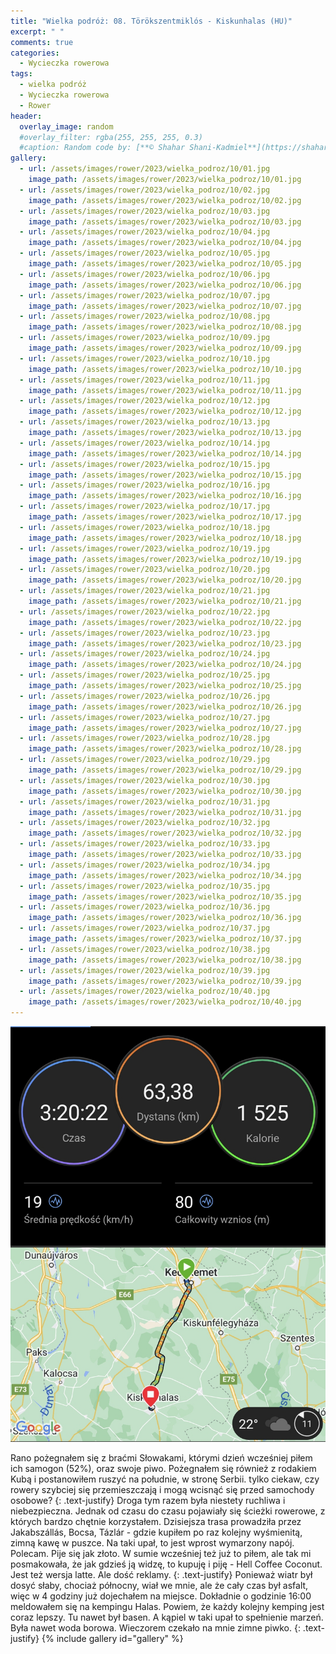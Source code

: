 ```yaml
---
title: "Wielka podróż: 08. Törökszentmiklós - Kiskunhalas (HU)"
excerpt: " "
comments: true
categories:
  - Wycieczka rowerowa
tags:
  - wielka podróż
  - Wycieczka rowerowa
  - Rower
header:
  overlay_image: random
  #overlay_filter: rgba(255, 255, 255, 0.3)
  #caption: Random code by: [**© Shahar Shani-Kadmiel**](https://shaharkadmiel.github.io)"
gallery:
  - url: /assets/images/rower/2023/wielka_podroz/10/01.jpg
    image_path: /assets/images/rower/2023/wielka_podroz/10/01.jpg
  - url: /assets/images/rower/2023/wielka_podroz/10/02.jpg
    image_path: /assets/images/rower/2023/wielka_podroz/10/02.jpg
  - url: /assets/images/rower/2023/wielka_podroz/10/03.jpg
    image_path: /assets/images/rower/2023/wielka_podroz/10/03.jpg
  - url: /assets/images/rower/2023/wielka_podroz/10/04.jpg
    image_path: /assets/images/rower/2023/wielka_podroz/10/04.jpg
  - url: /assets/images/rower/2023/wielka_podroz/10/05.jpg
    image_path: /assets/images/rower/2023/wielka_podroz/10/05.jpg
  - url: /assets/images/rower/2023/wielka_podroz/10/06.jpg
    image_path: /assets/images/rower/2023/wielka_podroz/10/06.jpg
  - url: /assets/images/rower/2023/wielka_podroz/10/07.jpg
    image_path: /assets/images/rower/2023/wielka_podroz/10/07.jpg
  - url: /assets/images/rower/2023/wielka_podroz/10/08.jpg
    image_path: /assets/images/rower/2023/wielka_podroz/10/08.jpg
  - url: /assets/images/rower/2023/wielka_podroz/10/09.jpg
    image_path: /assets/images/rower/2023/wielka_podroz/10/09.jpg
  - url: /assets/images/rower/2023/wielka_podroz/10/10.jpg
    image_path: /assets/images/rower/2023/wielka_podroz/10/10.jpg
  - url: /assets/images/rower/2023/wielka_podroz/10/11.jpg
    image_path: /assets/images/rower/2023/wielka_podroz/10/11.jpg
  - url: /assets/images/rower/2023/wielka_podroz/10/12.jpg
    image_path: /assets/images/rower/2023/wielka_podroz/10/12.jpg
  - url: /assets/images/rower/2023/wielka_podroz/10/13.jpg
    image_path: /assets/images/rower/2023/wielka_podroz/10/13.jpg
  - url: /assets/images/rower/2023/wielka_podroz/10/14.jpg
    image_path: /assets/images/rower/2023/wielka_podroz/10/14.jpg
  - url: /assets/images/rower/2023/wielka_podroz/10/15.jpg
    image_path: /assets/images/rower/2023/wielka_podroz/10/15.jpg
  - url: /assets/images/rower/2023/wielka_podroz/10/16.jpg
    image_path: /assets/images/rower/2023/wielka_podroz/10/16.jpg
  - url: /assets/images/rower/2023/wielka_podroz/10/17.jpg
    image_path: /assets/images/rower/2023/wielka_podroz/10/17.jpg
  - url: /assets/images/rower/2023/wielka_podroz/10/18.jpg
    image_path: /assets/images/rower/2023/wielka_podroz/10/18.jpg
  - url: /assets/images/rower/2023/wielka_podroz/10/19.jpg
    image_path: /assets/images/rower/2023/wielka_podroz/10/19.jpg
  - url: /assets/images/rower/2023/wielka_podroz/10/20.jpg
    image_path: /assets/images/rower/2023/wielka_podroz/10/20.jpg
  - url: /assets/images/rower/2023/wielka_podroz/10/21.jpg
    image_path: /assets/images/rower/2023/wielka_podroz/10/21.jpg
  - url: /assets/images/rower/2023/wielka_podroz/10/22.jpg
    image_path: /assets/images/rower/2023/wielka_podroz/10/22.jpg
  - url: /assets/images/rower/2023/wielka_podroz/10/23.jpg
    image_path: /assets/images/rower/2023/wielka_podroz/10/23.jpg
  - url: /assets/images/rower/2023/wielka_podroz/10/24.jpg
    image_path: /assets/images/rower/2023/wielka_podroz/10/24.jpg
  - url: /assets/images/rower/2023/wielka_podroz/10/25.jpg
    image_path: /assets/images/rower/2023/wielka_podroz/10/25.jpg
  - url: /assets/images/rower/2023/wielka_podroz/10/26.jpg
    image_path: /assets/images/rower/2023/wielka_podroz/10/26.jpg
  - url: /assets/images/rower/2023/wielka_podroz/10/27.jpg
    image_path: /assets/images/rower/2023/wielka_podroz/10/27.jpg
  - url: /assets/images/rower/2023/wielka_podroz/10/28.jpg
    image_path: /assets/images/rower/2023/wielka_podroz/10/28.jpg
  - url: /assets/images/rower/2023/wielka_podroz/10/29.jpg
    image_path: /assets/images/rower/2023/wielka_podroz/10/29.jpg
  - url: /assets/images/rower/2023/wielka_podroz/10/30.jpg
    image_path: /assets/images/rower/2023/wielka_podroz/10/30.jpg
  - url: /assets/images/rower/2023/wielka_podroz/10/31.jpg
    image_path: /assets/images/rower/2023/wielka_podroz/10/31.jpg
  - url: /assets/images/rower/2023/wielka_podroz/10/32.jpg
    image_path: /assets/images/rower/2023/wielka_podroz/10/32.jpg
  - url: /assets/images/rower/2023/wielka_podroz/10/33.jpg
    image_path: /assets/images/rower/2023/wielka_podroz/10/33.jpg
  - url: /assets/images/rower/2023/wielka_podroz/10/34.jpg
    image_path: /assets/images/rower/2023/wielka_podroz/10/34.jpg
  - url: /assets/images/rower/2023/wielka_podroz/10/35.jpg
    image_path: /assets/images/rower/2023/wielka_podroz/10/35.jpg
  - url: /assets/images/rower/2023/wielka_podroz/10/36.jpg
    image_path: /assets/images/rower/2023/wielka_podroz/10/36.jpg
  - url: /assets/images/rower/2023/wielka_podroz/10/37.jpg
    image_path: /assets/images/rower/2023/wielka_podroz/10/37.jpg
  - url: /assets/images/rower/2023/wielka_podroz/10/38.jpg
    image_path: /assets/images/rower/2023/wielka_podroz/10/38.jpg
  - url: /assets/images/rower/2023/wielka_podroz/10/39.jpg
    image_path: /assets/images/rower/2023/wielka_podroz/10/39.jpg
  - url: /assets/images/rower/2023/wielka_podroz/10/40.jpg
    image_path: /assets/images/rower/2023/wielka_podroz/10/40.jpg
---
```

[![mapka](/assets/images/rower/2023/wielka_podroz/10/mapka.png)](https://connect.garmin.com/modern/activity/11756798339)

Rano pożegnałem się z braćmi Słowakami, którymi dzień wcześniej piłem ich samogon (52%), oraz swoje piwo. Pożegnałem się również z rodakiem Kubą i postanowiłem ruszyć na południe, w stronę Serbii. tylko ciekaw, czy rowery szybciej się przemieszczają i mogą wcisnąć się przed samochody osobowe?
{: .text-justify}
Droga tym razem była niestety ruchliwa i niebezpieczna. Jednak od czasu do czasu pojawiały się ścieżki rowerowe, z których bardzo chętnie korzystałem. Dzisiejsza trasa prowadziła przez Jakabszállás, Bocsa, Tázlár - gdzie kupiłem po raz kolejny wyśmienitą, zimną kawę w puszce. Na taki upał, to jest wprost wymarzony napój. Polecam. Pije się jak złoto. W sumie wcześniej też już to piłem, ale tak mi posmakowała, że jak gdzieś ją widzę, to kupuję i piję - Hell Coffee Coconut. Jest też wersja latte. Ale dość reklamy. 
{: .text-justify}
Ponieważ wiatr był dosyć słaby, chociaż północny, wiał we mnie, ale że cały czas był asfalt, więc w 4 godziny już dojechałem na miejsce. Dokładnie o godzinie 16:00 meldowałem się na kempingu Halas. Powiem, że każdy kolejny kemping jest coraz lepszy. Tu nawet był basen. A kąpiel w taki upał to spełnienie marzeń. Była nawet woda borowa. Wieczorem czekało na mnie zimne piwko.
{: .text-justify}
{% include gallery id="gallery" %}
